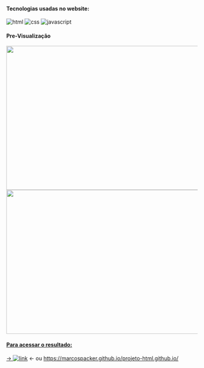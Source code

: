 #### Tecnologias usadas no website:

![html](https://img.shields.io/badge/HTML-239120?style=for-the-badge&logo=html5&logoColor=white)
![css](https://img.shields.io/badge/CSS3-1572B6?style=for-the-badge&logo=css3&logoColor=white)
![javascript](https://img.shields.io/badge/JavaScript-F7DF1E?style=for-the-badge&logo=javascript&logoColor=black)

#### Pre-Visualização
<div align="left">
  <a href="https://github.com/marcospacker">
  <img height="380em" width="1280"  src="https://user-images.githubusercontent.com/106535353/179616104-9377c668-7a32-4cb0-9e1e-58d209cf1aa5.png"/>
  <img height="380em" width="1280" src="https://user-images.githubusercontent.com/106535353/179616712-7f567aca-653f-48cf-a57f-4e3927c01ca6.png"/>
</div>

#### Para acessar o resultado:

→ [![link](https://img.shields.io/website-up-down-green-red/http/monip.org.svg)](https://marcospacker.github.io/projeto-html.github.io/) ← ou https://marcospacker.github.io/projeto-html.github.io/



